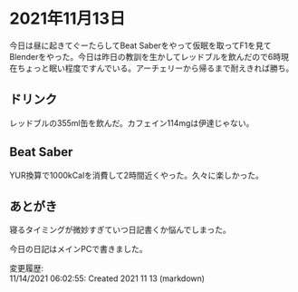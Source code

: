 # 2021年11月13日

今日は昼に起きてぐーたらしてBeat Saberをやって仮眠を取ってF1を見てBlenderをやった。今日は昨日の教訓を生かしてレッドブルを飲んだので6時現在ちょっと眠い程度ですんでいる。アーチェリーから帰るまで耐えきれば勝ち。

## ドリンク

レッドブルの355ml缶を飲んだ。カフェイン114mgは伊達じゃない。

## Beat Saber

YUR換算で1000kCalを消費して2時間近くやった。久々に楽しかった。

## あとがき

寝るタイミングが微妙すぎていつ日記書くか悩んでしまった。

今日の日記はメインPCで書きました。

変更履歴:  
11/14/2021 06:02:55: Created 2021 11 13 (markdown)  
